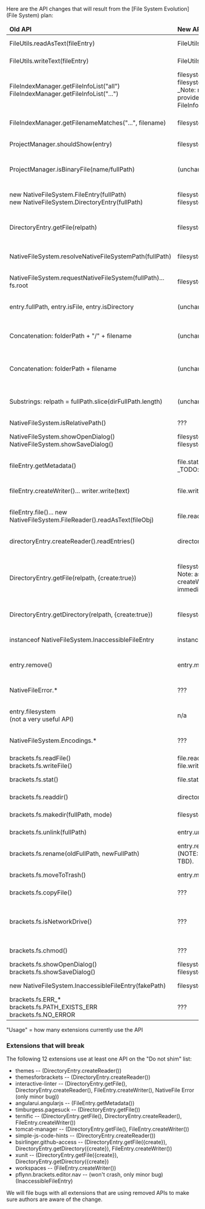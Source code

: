 Here are the API changes that will result from the [File System Evolution](File System) plan:

<table>
<thead>
<tr><td><b>Old API</b></td><td><b>New API</b></td><td><b>Suggested action</b></td><td><b>Usage</b></td></tr>
</thead>

<tr><td>FileUtils.readAsText(fileEntry)</td><td>FileUtils.readAsText(file)</td><td>Already drop-in compatible</td><td>13</td></tr>
<tr><td>FileUtils.writeText(fileEntry)</td><td>FileUtils.writeText(file)</td><td>Already drop-in compatible</td><td>5</td></tr>
<tr><td>FileIndexManager.getFileInfoList("all")<br>FileIndexManager.getFileInfoList("...")</td><td>filesystem.getFileList()<br>filesystem.getFileList(filter)<br>_Note: returns an array of actual Files, but they provide the same properties as the old FileInfos)_</td><td>Shim with deprecation warning</td><td>7</td></tr>
<tr><td>FileIndexManager.getFilenameMatches("...", filename)</td><td>filesystem.getFileList(filter)</td><td>Shim with deprecation warning</td><td>None</td></tr>
<tr><td>ProjectManager.shouldShow(entry)</td><td>filesystem.shouldShow(fullPath)</td><td>Leave old API in place permanently</td><td>None?</td></tr>
<tr><td>ProjectManager.isBinaryFile(name/fullPath)</td><td>(unchanged)</td><td>(unchanged)<br>But eventually, should move to LanguageManager.</td><td>None</td></tr>

<tr><td>new NativeFileSystem.FileEntry(fullPath)<br>new NativeFileSystem.DirectoryEntry(fullPath)</td><td>filesystem.getFileForPath(fullPath)<br>filesystem.getDirectoryForPath(fullPath)</td><td>Shim with deprecation warning</td><td>19</td></tr>
<tr><td>DirectoryEntry.getFile(relpath)</td><td>filesystem.resolve(dirFullPath + relpath)</td><td>TODO: Consider offering same/similar API on Directory</td><td>4</td></tr>
<tr><td>NativeFileSystem.resolveNativeFileSystemPath(fullPath)</td><td>filesystem.resolve(path)</td><td>Shim with deprecation warning</td><td>4</td></tr>
<tr><td>NativeFileSystem.requestNativeFileSystem(fullPath)... fs.root</td><td>filesystem.resolve(fullPath)</td><td>Shim with deprecation warning</td><td>6</td></tr>
<tr><td>entry.fullPath, entry.isFile, entry.isDirectory</td><td>(unchanged)</td><td>Properties are now immutable</td><td>fullPath: many<br>isFile/Directory: 9</td></tr>
<tr><td>Concatenation: folderPath + "/" + filename</td><td>(unchanged)</td><td>Paths are normalized on ingest, eliminating doubled "/"es</td><td></td></tr>
<tr><td>Concatenation: folderPath + filename</td><td>(unchanged)</td><td>Directory.fullPath will always end in "/", so this remains safe</td><td>Unclear, but at least several</td></tr>
<tr><td>Substrings: relpath = fullPath.slice(dirFullPath.length)</td><td>(unchanged)</td><td>Directory.fullPath will always end in "/", so this remains safe</td><td></td></tr>
<tr><td>NativeFileSystem.isRelativePath()</td><td>???</td><td>???</td><td>None</td></tr>
<tr><td>NativeFileSystem.showOpenDialog()<br>NativeFileSystem.showSaveDialog()</td><td>filesystem.showOpenDialog()<br>filesystem.showSaveDialog()</td><td>Shim with deprecation warning</td><td>4</td></tr>
<tr><td>fileEntry.getMetadata()</td><td>file.stat()<br>_TODO: document change in data structure too_</td><td>Do not shim (callers will break right away)</td><td>1</td></tr>
<tr><td>fileEntry.createWriter()... writer.write(text)</td><td>file.write(text)</td><td>Do not shim (callers will break right away)</td><td>5, but only used in 2</td></tr>
<tr><td>fileEntry.file()... new NativeFileSystem.FileReader().readAsText(fileObj)</td><td>file.readAsText()</td><td>Do not shim (callers will break right away)</td><td>None</td></tr>
<tr><td>directoryEntry.createReader().readEntries()</td><td>directory.getContents() ???</td><td>Do not shim (callers will break right away)</td><td>5</td></tr>
<tr><td>DirectoryEntry.getFile(relpath, {create:true})</td><td>filesystem.getFileForPath(fullPath).write("")<br>Note: as a result, this can fold in writeText() or createWriter()/write() calls that used to immediately follow the getFile() call.</td><td>Do not shim (callers will break right away)<br>TODO: add a cleaner create() API?</td><td>2</td></tr>
<tr><td>DirectoryEntry.getDirectory(relpath, {create:true})</td><td>filesystem.getDirectoryForPath(fullPath).create()</td><td>Do not shim (callers will break right away)</td><td>2</td></tr>
<tr><td>instanceof NativeFileSystem.InaccessibleFileEntry</td><td>instanceof InMemoryFile</td><td>Do not shim (callers will break right away)</td><td>1</td></tr>
<tr><td>entry.remove()</td><td>entry.moveToTrash()</td><td>Do not shim (callers will break right away)</td><td>None</td></tr>
<tr><td>NativeFileError.*</td><td>???</td><td>Do not shim (callers will break right away)</td><td>1</td></tr>
<tr><td>entry.filesystem<br>(not a very useful API)</td><td>n/a</td><td>Do not shim (callers will break right away)</td><td>None</td></tr>
<tr><td>NativeFileSystem.Encodings.*</td><td>???</td><td>Do not shim (callers will break right away)</td><td>None</td></tr>


<tr><td>brackets.fs.readFile()<br>brackets.fs.writeFile()</td><td>file.readAsText()<br>file.write(text)</td><td>Low-level API continues to exist</td><td>2</td></tr>
<tr><td>brackets.fs.stat()</td><td>file.stat()</td><td>Low-level API continues to exist</td><td>1</td></tr>
<tr><td>brackets.fs.readdir()</td><td>directory.getContents() ???</td><td>Low-level API continues to exist</td><td>1</td></tr>
<tr><td>brackets.fs.makedir(fullPath, mode)</td><td>filesystem.getDirectoryForPath(fullPath).create()</td><td>Low-level API continues to exist</td><td>1</td></tr>
<tr><td>brackets.fs.unlink(fullPath)</td><td>entry.unlink()</td><td>Low-level API continues to exist</td><td>None</td></tr>
<tr><td>brackets.fs.rename(oldFullPath, newFullPath)</td><td>entry.rename(newFullPath)<br>(NOTE: Exact semantics of this call are still a bit TBD).</td><td>Low-level API continues to exist</td><td>None</td></tr>
<tr><td>brackets.fs.moveToTrash()</td><td>entry.moveToTrash()</td><td>Low-level API continues to exist</td><td>None</td></tr>
<tr><td>brackets.fs.copyFile()</td><td>???</td><td>Low-level API continues to exist</td><td>1</td></tr>
<tr><td>brackets.fs.isNetworkDrive()</td><td>???</td><td>Low-level API continues to exist<br>TODO: will it be unused now though?</td><td>None</td></tr>
<tr><td>brackets.fs.chmod()</td><td>???</td><td>Low-level API continues to exist</td><td>None</td></tr>
<tr><td>brackets.fs.showOpenDialog()<br>brackets.fs.showSaveDialog()</td><td>filesystem.showOpenDialog()<br>filesystem.showSaveDialog()</td><td>Low-level API continues to exist</td><td>None</td></tr>
<tr><td>new NativeFileSystem.InaccessibleFileEntry(fakePath)</td><td>filesystem.getInMemoryFile(fakePath)</td><td>Low-level API continues to exist</td><td>None</td></tr>
<tr><td>brackets.fs.ERR_*<br>brackets.fs.PATH_EXISTS_ERR<br>brackets.fs.NO_ERROR</td><td>???</td><td>Low-level API continues to exist</td><td>1</td></tr>

</table>

"Usage" = how many extensions currently use the API

### Extensions that will break

The following 12 extensions use at least one API on the "Do not shim" list:

* themes -- (DirectoryEntry.createReader())
* themesforbrackets -- (DirectoryEntry.createReader())
* interactive-linter -- (DirectoryEntry.getFile(), DirectoryEntry.createReader(), FileEntry.createWriter(), NativeFile Error (only minor bug))
* angularui.angularjs -- (FileEntry.getMetadata())
* timburgess.pagesuck -- (DirectoryEntry.getFile())
* ternific -- (DirectoryEntry.getFile(), DirectoryEntry.createReader(), FileEntry.createWriter())
* tomcat-manager -- (DirectoryEntry.getFile(), FileEntry.createWriter())
* simple-js-code-hints -- (DirectoryEntry.createReader())
* bsirlinger.github-access -- (DirectoryEntry.getFile({create}), DirectoryEntry.getDirectory({create}), FileEntry.createWriter())
* xunit -- (DirectoryEntry.getFile({create}), DirectoryEntry.getDirectory({create})
* workspaces -- (FileEntry.createWriter())
* pflynn.brackets.editor.nav -- (won't crash, only minor bug) (InaccessibleFileEntry)

We will file bugs with all extensions that are using removed APIs to make sure authors are aware of the change.